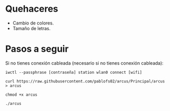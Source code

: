 # Quehaceres
- Cambio de colores.
- Tamaño de letras.

# Pasos a seguir
Si no tienes conexión cableada (necesario si no tienes conexión cableada):

`iwctl --passphrase [contraseña] station wlan0 connect [wifi]`

`curl https://raw.githubusercontent.com/pablofs02/arcus/Principal/arcus > arcus`

`chmod +x arcus`

`./arcus`
